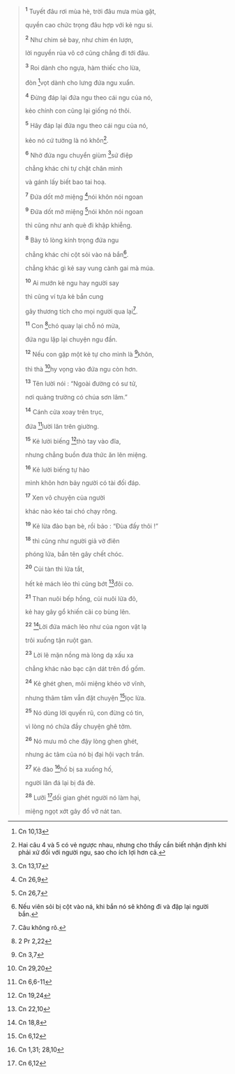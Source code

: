 > <sup><b>1</b></sup> Tuyết đâu rơi mùa hè, trời đâu mưa mùa gặt,
>
> quyền cao chức trọng đâu hợp với kẻ ngu si.
>
> <sup><b>2</b></sup> Như chim sẻ bay, như chim én lượn,
>
> lời nguyền rủa vô cớ cũng chẳng đi tới đâu.
>
> <sup><b>3</b></sup> Roi dành cho ngựa, hàm thiếc cho lừa,
>
> đòn [^1@-32802ad8-06a6-4064-91ff-044acc9e7ecf]vọt dành cho lưng đứa ngu xuẩn.
>
> <sup><b>4</b></sup> Đừng đáp lại đứa ngu theo cái ngu của nó,
>
> kẻo chính con cũng lại giống nó thôi.
>
> <sup><b>5</b></sup> Hãy đáp lại đứa ngu theo cái ngu của nó,
>
> kẻo nó cứ tưởng là nó khôn[^1-32802ad8-06a6-4064-91ff-044acc9e7ecf].
>
> <sup><b>6</b></sup> Nhờ đứa ngu chuyển giùm [^2@-32802ad8-06a6-4064-91ff-044acc9e7ecf]sứ điệp
>
> chẳng khác chi tự chặt chân mình
>
> và gánh lấy biết bao tai hoạ.
>
> <sup><b>7</b></sup> Đứa dốt mở miệng [^3@-32802ad8-06a6-4064-91ff-044acc9e7ecf]nói khôn nói ngoan
>
> <sup><b>9</b></sup> Đứa dốt mở miệng [^4@-32802ad8-06a6-4064-91ff-044acc9e7ecf]nói khôn nói ngoan
>
> thì cũng như anh què đi khập khiễng.
>
> <sup><b>8</b></sup> Bày tỏ lòng kính trọng đứa ngu
>
> chẳng khác chi cột sỏi vào ná bắn[^2-32802ad8-06a6-4064-91ff-044acc9e7ecf].
>
> chẳng khác gì kẻ say vung cành gai mà múa.
>
> <sup><b>10</b></sup> Ai mướn kẻ ngu hay người say
>
> thì cũng ví tựa kẻ bắn cung
>
> gây thương tích cho mọi người qua lại[^3-32802ad8-06a6-4064-91ff-044acc9e7ecf].
>
> <sup><b>11</b></sup> Con [^5@-32802ad8-06a6-4064-91ff-044acc9e7ecf]chó quay lại chỗ nó mửa,
>
> đứa ngu lặp lại chuyện ngu đần.
>
> <sup><b>12</b></sup> Nếu con gặp một kẻ tự cho mình là [^6@-32802ad8-06a6-4064-91ff-044acc9e7ecf]khôn,
>
> thì thà [^7@-32802ad8-06a6-4064-91ff-044acc9e7ecf]hy vọng vào đứa ngu còn hơn.
>
> <sup><b>13</b></sup> Tên lười nói : “Ngoài đường có sư tử,
>
> nơi quảng trường có chúa sơn lâm.”
>
> <sup><b>14</b></sup> Cánh cửa xoay trên trục,
>
> đứa [^8@-32802ad8-06a6-4064-91ff-044acc9e7ecf]lười lăn trên giường.
>
> <sup><b>15</b></sup> Kẻ lười biếng [^9@-32802ad8-06a6-4064-91ff-044acc9e7ecf]thò tay vào đĩa,
>
> nhưng chẳng buồn đưa thức ăn lên miệng.
>
> <sup><b>16</b></sup> Kẻ lười biếng tự hào
>
> mình khôn hơn bảy người có tài đối đáp.
>
> <sup><b>17</b></sup> Xen vô chuyện của người
>
> khác nào kéo tai chó chạy rông.
>
> <sup><b>19</b></sup> Kẻ lừa đảo bạn bè, rồi bảo : “Đùa đấy thôi !”
>
> <sup><b>18</b></sup> thì cũng như người giả vờ điên
>
> phóng lửa, bắn tên gây chết chóc.
>
> <sup><b>20</b></sup> Củi tàn thì lửa tắt,
>
> hết kẻ mách lẻo thì cũng bớt [^10@-32802ad8-06a6-4064-91ff-044acc9e7ecf]đôi co.
>
> <sup><b>21</b></sup> Than nuôi bếp hồng, củi nuôi lửa đỏ,
>
> kẻ hay gây gổ khiến cãi cọ bùng lên.
>
> <sup><b>22</b></sup> [^11@-32802ad8-06a6-4064-91ff-044acc9e7ecf]Lời đứa mách lẻo như của ngon vật lạ
>
> trôi xuống tận ruột gan.
>
> <sup><b>23</b></sup> Lời lẽ mặn nồng mà lòng dạ xấu xa
>
> chẳng khác nào bạc cặn dát trên đồ gốm.
>
> <sup><b>24</b></sup> Kẻ ghét ghen, môi miệng khéo vờ vĩnh,
>
> nhưng thâm tâm vẫn đặt chuyện [^12@-32802ad8-06a6-4064-91ff-044acc9e7ecf]lọc lừa.
>
> <sup><b>25</b></sup> Nó dùng lời quyến rũ, con đừng có tin,
>
> vì lòng nó chứa đầy chuyện ghê tởm.
>
> <sup><b>26</b></sup> Nó mưu mô che đậy lòng ghen ghét,
>
> nhưng ác tâm của nó bị đại hội vạch trần.
>
> <sup><b>27</b></sup> Kẻ đào [^13@-32802ad8-06a6-4064-91ff-044acc9e7ecf]hố bị sa xuống hố,
>
> người lăn đá lại bị đá đè.
>
> <sup><b>28</b></sup> Lưỡi [^14@-32802ad8-06a6-4064-91ff-044acc9e7ecf]dối gian ghét người nó làm hại,
>
> miệng ngọt xớt gây đổ vỡ nát tan.

[^1-32802ad8-06a6-4064-91ff-044acc9e7ecf]: Hai câu 4 và 5 có vẻ ngược nhau, nhưng cho thấy cần biết nhận định khi phải xử đối với người ngu, sao cho ích lợi hơn cả.

[^2-32802ad8-06a6-4064-91ff-044acc9e7ecf]: Nếu viên sỏi bị cột vào ná, khi bắn nó sẽ không đi và đập lại người bắn.

[^3-32802ad8-06a6-4064-91ff-044acc9e7ecf]: Câu không rõ.

[^1@-32802ad8-06a6-4064-91ff-044acc9e7ecf]: Cn 10,13

[^2@-32802ad8-06a6-4064-91ff-044acc9e7ecf]: Cn 13,17

[^3@-32802ad8-06a6-4064-91ff-044acc9e7ecf]: Cn 26,9

[^4@-32802ad8-06a6-4064-91ff-044acc9e7ecf]: Cn 26,7

[^5@-32802ad8-06a6-4064-91ff-044acc9e7ecf]: 2 Pr 2,22

[^6@-32802ad8-06a6-4064-91ff-044acc9e7ecf]: Cn 3,7

[^7@-32802ad8-06a6-4064-91ff-044acc9e7ecf]: Cn 29,20

[^8@-32802ad8-06a6-4064-91ff-044acc9e7ecf]: Cn 6,6-11

[^9@-32802ad8-06a6-4064-91ff-044acc9e7ecf]: Cn 19,24

[^10@-32802ad8-06a6-4064-91ff-044acc9e7ecf]: Cn 22,10

[^11@-32802ad8-06a6-4064-91ff-044acc9e7ecf]: Cn 18,8

[^12@-32802ad8-06a6-4064-91ff-044acc9e7ecf]: Cn 6,12

[^13@-32802ad8-06a6-4064-91ff-044acc9e7ecf]: Cn 1,31; 28,10

[^14@-32802ad8-06a6-4064-91ff-044acc9e7ecf]: Cn 6,12
